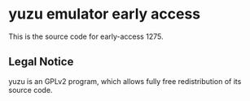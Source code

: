yuzu emulator early access
=============

This is the source code for early-access 1275.

## Legal Notice

yuzu is an GPLv2 program, which allows fully free redistribution of its source code.